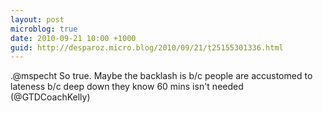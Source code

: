 ```yaml
---
layout: post
microblog: true
date: 2010-09-21 10:00 +1000
guid: http://desparoz.micro.blog/2010/09/21/t25155301336.html
---
```

.@mspecht So true. Maybe the backlash is b/c people are accustomed to lateness b/c deep down they know 60 mins isn't needed (@GTDCoachKelly)
